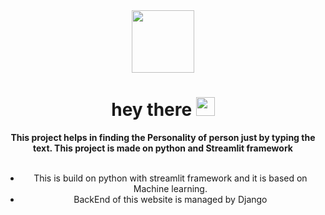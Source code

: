
<div id="header" align="center">
  <img src="https://media.giphy.com/media/M9gbBd9nbDrOTu1Mqx/giphy.gif" width="100"/>
</div>

<div align="center">
  <h1>
  hey there
  <img src="https://media.giphy.com/media/hvRJCLFzcasrR4ia7z/giphy.gif" width="30px"/>
  </h1> 
  <b>This project helps in finding the Personality of person just by typing the text. This project is made on python and Streamlit framework</b><br><br>
  <ul>
  <li>This is build on python with streamlit framework and it is based on Machine learning.</li>
  <li>BackEnd of this website is managed by Django</li>
  </ul>
</div>
